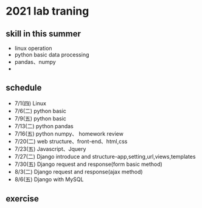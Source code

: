 # 2021 lab traning

## skill in this summer
* linux operation
* python basic data processing
* pandas、numpy
* 

## schedule
* 7/1(四) Linux
* 7/6(二) python basic
* 7/9(五) python basic
* 7/13(二) python pandas
* 7/16(五) python numpy、 homework review
* 7/20(二) web structure、front-end、html,css
* 7/23(五) Javascript、Jquery
* 7/27(二) Django introduce and structure-app,setting,url,views,templates
* 7/30(五) Django request and response(form basic method)
* 8/3(二) Django request and response(ajax method)
* 8/6(五) Django with MySQL

## exercise
